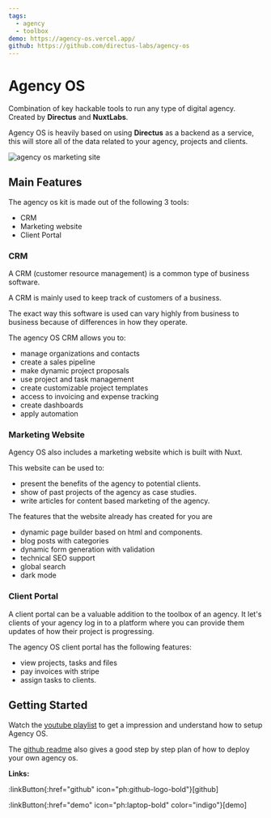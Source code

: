 ```yaml
---
tags:
  - agency
  - toolbox
demo: https://agency-os.vercel.app/
github: https://github.com/directus-labs/agency-os
---
```



# Agency OS

Combination of key hackable tools to run any type of digital agency. Created by **Directus** and **NuxtLabs**.

Agency OS is heavily based on using **Directus** as a backend as a service, this will store all of the data related to your agency, projects and clients.

![agency os marketing site](/agency-os.png)

## Main Features

The agency os kit is made out of the following 3 tools:
+ CRM
+ Marketing website
+ Client Portal

### CRM
A CRM (customer resource management) is a common type of business software.

A CRM is mainly used to keep track of customers of a business.

The exact way this software is used can vary highly from business to business because of differences in how they operate.

The agency OS CRM allows you to:
+ manage organizations and contacts
+ create a sales pipeline
+ make dynamic project proposals
+ use project and task management
+ create customizable project templates
+ access to invoicing and expense tracking
+ create dashboards
+ apply automation


### Marketing Website

Agency OS also includes a marketing website which is built with Nuxt.

This website can be used to:
+ present the benefits of the agency to potential clients.
+ show of past projects of the agency as case studies.
+ write articles for content based marketing of the agency.

The features that the website already has created for you are
+ dynamic page builder based on html and components.
+ blog posts with categories
+ dynamic form generation with validation
+ technical SEO support
+ global search
+ dark mode

### Client Portal

A client portal can be a valuable addition to the toolbox of an agency. 
It let's clients of your agency log in to a platform where you can provide them updates of how their project is progressing.

The agency OS client portal has the following features:
+ view projects, tasks and files
+ pay invoices with stripe
+ assign tasks to clients.

## Getting Started

Watch the [youtube playlist](https://www.youtube.com/playlist?list=PLD--x9rY3ZL1tPNZxCTE_-IsFTrFGKHH-) to get a impression and understand how to setup Agency OS.

The [github readme](https://github.com/directus-labs/agency-os?tab=readme-ov-file#installation-and-development) also gives a good step by step plan of how to deploy your own agency os.

**Links:**
<div class="flex gap-2">

:linkButton{:href="github" icon="ph:github-logo-bold"}[github]

:linkButton{:href="demo" icon="ph:laptop-bold" color="indigo"}[demo]
</div>